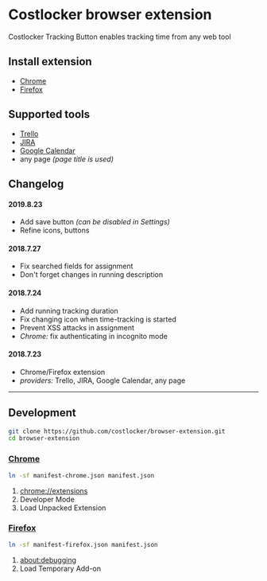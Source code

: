 
# Costlocker browser extension

Costlocker Tracking Button enables tracking time from any web tool

## Install extension

* [Chrome](https://chrome.google.com/webstore/detail/ihdpfkpefjcjfhciiagefbpeangdpfnh)
* [Firefox](https://addons.mozilla.org/addon/costlocker-tracking-button/)

## Supported tools

* [Trello](https://trello.com/)
* [JIRA](https://www.atlassian.com/software/jira)
* [Google Calendar](https://www.google.com/calendar)
* any page _(page title is used)_

## Changelog

#### 2019.8.23

* Add save button _(can be disabled in Settings)_
* Refine icons, buttons

#### 2018.7.27

* Fix searched fields for assignment
* Don't forget changes in running description

#### 2018.7.24

* Add running tracking duration
* Fix changing icon when time-tracking is started
* Prevent XSS attacks in assignment
* _Chrome:_ fix authenticating in incognito mode

#### 2018.7.23

* Chrome/Firefox extension
* _providers:_ Trello, JIRA, Google Calendar, any page

---

## Development

```bash
git clone https://github.com/costlocker/browser-extension.git
cd browser-extension
```

### [Chrome](https://developer.chrome.com/extensions)

```bash
ln -sf manifest-chrome.json manifest.json
```

1. [chrome://extensions](chrome://extensions)
1. Developer Mode
1. Load Unpacked Extension

### [Firefox](https://developer.mozilla.org/en-US/Add-ons/WebExtensions/Porting_a_Google_Chrome_extension)

```bash
ln -sf manifest-firefox.json manifest.json
```

1. [about:debugging](about:debugging)
1. Load Temporary Add-on
